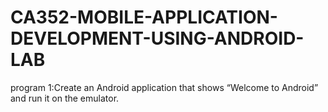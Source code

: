 # CA352-MOBILE-APPLICATION-DEVELOPMENT-USING-ANDROID-LAB

program 1:Create an Android application that shows “Welcome to Android” and
run it on the emulator.
